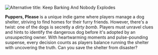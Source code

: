 ![Alternative title: Keep Barking And Nobody Explodes](https://i.imgur.com/CqPxJjW.gif)

**Puppers, Please** is a unique indie game where players manage a dog shelter, striving to find homes for their furry friends. However, there's a twist: one of the dogs is secretly a *dirty bomb*. Players must unravel clues and hints to identify the dangerous dog before it's adopted by an unsuspecting owner. With heartwarming moments and pulse-pounding suspense, every decision counts as players balance running the shelter with uncovering the truth. Can you save the shelter from disaster?
